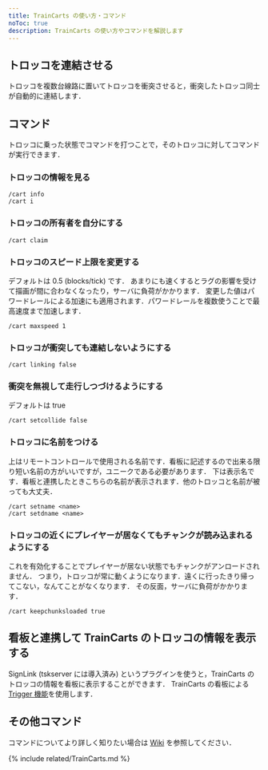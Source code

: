 ```yaml
---
title: TrainCarts の使い方・コマンド
noToc: true
description: TrainCarts の使い方やコマンドを解説します
---
```


## トロッコを連結させる
トロッコを複数台線路に置いてトロッコを衝突させると，衝突したトロッコ同士が自動的に連結します．

## コマンド
トロッコに乗った状態でコマンドを打つことで，そのトロッコに対してコマンドが実行できます．


### トロッコの情報を見る
```
/cart info
/cart i
```

### トロッコの所有者を自分にする
```
/cart claim
```

### トロッコのスピード上限を変更する
デフォルトは 0.5 (blocks/tick) です．
あまりにも速くするとラグの影響を受けて描画が間に合わなくなったり，サーバに負荷がかかります．
変更した値はパワードレールによる加速にも適用されます．パワードレールを複数使うことで最高速度まで加速します．
```
/cart maxspeed 1
```

### トロッコが衝突しても連結しないようにする
```
/cart linking false
```

### 衝突を無視して走行しつづけるようにする
デフォルトは true
```
/cart setcollide false
```

### トロッコに名前をつける
上はリモートコントロールで使用される名前です．看板に記述するので出来る限り短い名前の方がいいですが，ユニークである必要があります．
下は表示名です．看板と連携したときこちらの名前が表示されます．他のトロッコと名前が被っても大丈夫．
```
/cart setname <name>
/cart setdname <name>
```

### トロッコの近くにプレイヤーが居なくてもチャンクが読み込まれるようにする
これを有効化することでプレイヤーが居ない状態でもチャンクがアンロードされません．
つまり，トロッコが常に動くようになります．遠くに行ったきり帰ってこない，なんてことがなくなります．
その反面，サーバに負荷がかかります．
```
/cart keepchunksloaded true
```

## 看板と連携して TrainCarts のトロッコの情報を表示する
SignLink (tskserver には導入済み) というプラグインを使うと，TrainCarts のトロッコの情報を看板に表示することができます．
TrainCarts の看板による [Trigger 機能](signs/trigger)を使用します．

## その他コマンド
コマンドについてより詳しく知りたい場合は [Wiki](https://minecraft.gamepedia.com/Custom_servers/Bukkit/TrainCarts/Commands) を参照してください．

{% include related/TrainCarts.md %}
